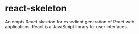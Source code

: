 # react-skeleton
An empty React skeleton for expedient generation of React web applications.  React is a JavaScript library for user interfaces.
